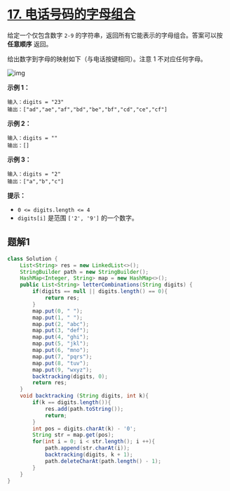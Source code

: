 # [17. 电话号码的字母组合](https://leetcode.cn/problems/letter-combinations-of-a-phone-number/)

给定一个仅包含数字 `2-9` 的字符串，返回所有它能表示的字母组合。答案可以按 **任意顺序** 返回。

给出数字到字母的映射如下（与电话按键相同）。注意 1 不对应任何字母。

![img](https://assets.leetcode-cn.com/aliyun-lc-upload/uploads/2021/11/09/200px-telephone-keypad2svg.png)

 

**示例 1：**

```
输入：digits = "23"
输出：["ad","ae","af","bd","be","bf","cd","ce","cf"]
```

**示例 2：**

```
输入：digits = ""
输出：[]
```

**示例 3：**

```
输入：digits = "2"
输出：["a","b","c"]
```

 

**提示：**

- `0 <= digits.length <= 4`
- `digits[i]` 是范围 `['2', '9']` 的一个数字。

## 题解1

```java
class Solution {
    List<String> res = new LinkedList<>();
    StringBuilder path = new StringBuilder();
    HashMap<Integer, String> map = new HashMap<>();
    public List<String> letterCombinations(String digits) {
        if(digits == null || digits.length() == 0){
            return res;
        }
        map.put(0, " ");
        map.put(1, " ");
        map.put(2, "abc");
        map.put(3, "def");
        map.put(4, "ghi");
        map.put(5, "jkl");
        map.put(6, "mno");
        map.put(7, "pqrs");
        map.put(8, "tuv");
        map.put(9, "wxyz");
        backtracking(digits, 0);
        return res;
    }
    void backtracking (String digits, int k){
        if(k == digits.length()){
            res.add(path.toString());
            return;
        }
        int pos = digits.charAt(k) - '0';
        String str = map.get(pos);
        for(int i = 0; i < str.length(); i ++){
            path.append(str.charAt(i));
            backtracking(digits, k + 1);
            path.deleteCharAt(path.length() - 1);
        }
    }
}
```

